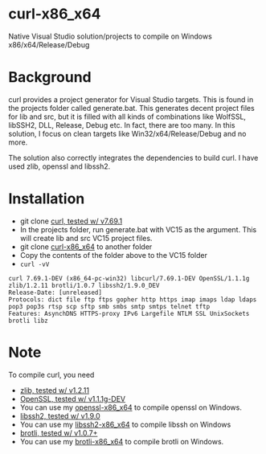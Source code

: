 # curl-x86_x64
Native Visual Studio solution/projects to compile on Windows x86/x64/Release/Debug

# Background #
curl provides a project generator for Visual Studio targets. This is
found in the projects folder called generate.bat. This generates
decent project files for lib and src, but it is filled with all kinds
of combinations like WolfSSL, libSSH2, DLL, Release, Debug etc. In
fact, there are too many. In this solution, I focus on clean targets
like Win32/x64/Release/Debug and no more.

The solution also correctly integrates the dependencies to build
curl. I have used zlib, openssl and libssh2.

# Installation #

  * git clone [curl, tested w/ v7.69.1](https://github.com/curl/curl.git)
  * In the projects folder, run generate.bat with VC15 as the
    argument. This will create lib and src VC15 project files.
  * git clone [curl-x86_x64](https://github.com/sridharb1/curl-x86_x64.git)
    to another folder
  * Copy the contents of the folder above to the VC15 folder
  * `curl -vV`
  ``` shell
  curl 7.69.1-DEV (x86_64-pc-win32) libcurl/7.69.1-DEV OpenSSL/1.1.1g zlib/1.2.11 brotli/1.0.7 libssh2/1.9.0_DEV
  Release-Date: [unreleased]
  Protocols: dict file ftp ftps gopher http https imap imaps ldap ldaps pop3 pop3s rtsp scp sftp smb smbs smtp smtps telnet tftp
  Features: AsynchDNS HTTPS-proxy IPv6 Largefile NTLM SSL UnixSockets brotli libz
  ```

# Note #

To compile curl, you need 

  * [zlib, tested w/ v1.2.11](https://github.com/madler/zlib)
  * [OpenSSL, tested w/ v1.1.1g-DEV](https://github.com/openssl/openssl)
  * You can use my [openssl-x86_x64](https://github.com/sridharb1/openssl-x86_x64) to compile openssl on Windows.
  * [libssh2, tested w/ v1.9.0](https://github.com/libssh2/libssh2.git)
  * You can use my [libssh2-x86_x64](https://github.com/sridharb1/libssh2-x86_x64.git) to compile libssh on Windows
  * [brotli, tested w/ v1.0.7+](https://github.com/google/brotli)
  * You can use my [brotli-x86_x64](https://github.com/sridharb1/brotli-x86_x64) to compile brotli on Windows.
